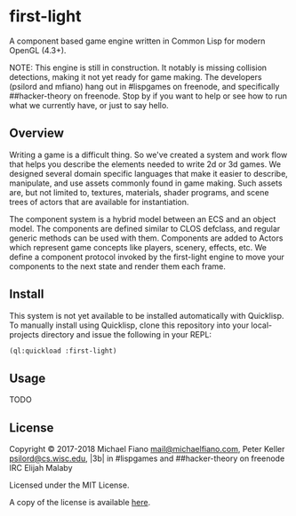 # first-light

A component based game engine written in Common Lisp for modern OpenGL (4.3+).

NOTE: This engine is still in construction. It notably is missing
collision detections, making it not yet ready for game making. The
developers (psilord and mfiano) hang out in #lispgames on freenode,
and specifically ##hacker-theory on freenode. Stop by if you want to
help or see how to run what we currently have, or just to say hello.

## Overview

Writing a game is a difficult thing. So we've created a system and
work flow that helps you describe the elements needed to write 2d or
3d games. We designed several domain specific languages that make it
easier to describe, manipulate, and use assets commonly found in game
making. Such assets are, but not limited to, textures, materials,
shader programs, and scene trees of actors that are available for
instantiation.

The component system is a hybrid model between an ECS and an object
model.  The components are defined similar to CLOS defclass, and
regular generic methods can be used with them. Components are added to
Actors which represent game concepts like players, scenery, effects,
etc. We define a component protocol invoked by the first-light engine
to move your components to the next state and render them each frame.

## Install

This system is not yet available to be installed automatically with
Quicklisp. To manually install using Quicklisp, clone this repository
into your local-projects directory and issue the following in your
REPL:

```lisp
(ql:quickload :first-light)
```

## Usage

TODO

## License

Copyright © 2017-2018
  Michael Fiano <mail@michaelfiano.com>,
  Peter Keller <psilord@cs.wisc.edu>,
  |3b| in #lispgames and ##hacker-theory on freenode IRC
  Elijah Malaby <djeis>

Licensed under the MIT License.

A copy of the license is available [here](LICENSE).
